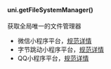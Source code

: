 
#### uni.getFileSystemManager()

获取全局唯一的文件管理器

- 微信小程序平台，[规范详情](https://developers.weixin.qq.com/miniprogram/dev/api/wx.getFileSystemManager.html)
- 字节跳动小程序平台，[规范详情](https://developer.open-douyin.com/docs/resource/zh-CN/interaction/develop/api/file/tt-get-file-system-manager/)
- QQ小程序平台，[规范详情](https://q.qq.com/wiki/develop/miniprogram/API/file/qq.getFileSystemManager.html)